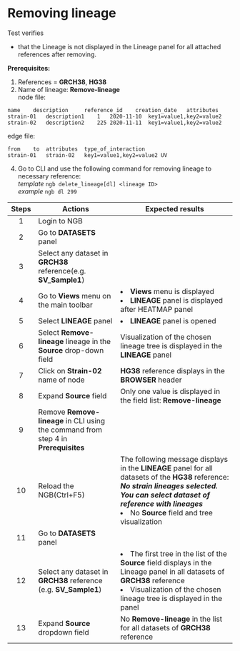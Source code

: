# Removing lineage 

Test verifies
 - that the Lineage is not displayed in the Lineage panel for all attached references after removing.

**Prerequisites:**

1. References = **GRCH38**, **HG38**
2. Name of lineage: **Remove-lineage**
<br> node file: 
```
name    description     reference_id    creation_date   attributes
strain-01	description1    1	2020-11-10	key1=value1,key2=value2
strain-02	description2    225	2020-11-11	key1=value1,key2=value2
```
 edge file:
```
from    to	attributes	type_of_interaction
strain-01	strain-02	key1=value1,key2=value2 UV
```

4. Go to CLI and use the following command for removing lineage to necessary reference: <br> *template* `ngb delete_lineage[dl] <lineage ID> ` <br> *example* `ngb dl 299`

| Steps | Actions | Expected results |
| :---: | --- | --- |
| 1 | Login to NGB | |
| 2 | Go to **DATASETS** panel| |
| 3 | Select any dataset in **GRCH38** reference(e.g. **SV_Sample1**)||
| 4 | Go to **Views** menu on the main toolbar| <li> **Views** menu is displayed <li> **LINEAGE** panel is displayed after HEATMAP panel|
| 5 | Select **LINEAGE** panel| <li> **LINEAGE** panel is opened|
| 6 | Select **Remove-lineage** lineage in the **Source** drop-down field| Visualization of the chosen lineage tree is displayed in the **LINEAGE** panel|
| 7 | Click on **Strain-02** name of node | **HG38** reference displays in the **BROWSER** header| 
| 8 | Expand **Source** field | Only one value is displayed in the field list: **Remove-lineage**| 
| 9| Remove **Remove-lineage** in CLI using the command from step 4 in **Prerequisites**|
| 10| Reload the NGB(Ctrl+F5)| The following message displays in the **LINEAGE** panel for all datasets of the **HG38** reference: ***No strain lineages selected. You can select dataset of reference with lineages*** <li> No **Source** field and tree visualization|
| 11 | Go to **DATASETS** panel| |
| 12 | Select any dataset in **GRCH38** reference (e.g. **SV_Sample1**)| <li> The first tree in the list of the **Source** field displays in the Lineage panel in all datasets of **GRCH38** reference <li> Visualization of the chosen lineage tree is displayed in the panel| 
| 13 | Expand **Source** dropdown field| No **Remove-lineage** in the list for all datasets of **GRCH38** reference |